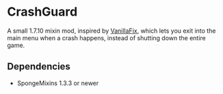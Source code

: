 # CrashGuard
A small 1.7.10 mixin mod, inspired by [VanillaFix](https://github.com/DimensionalDevelopment/VanillaFix), which lets
you exit into the main menu when a crash happens, instead of shutting down the entire game.

## Dependencies
- SpongeMixins 1.3.3 or newer